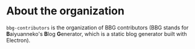 # About the organization

```bbg-contributors``` is the organization of BBG contributors (BBG stands for **B**aiyuanneko's **B**log **G**enerator, which is a static blog generator built with Electron).
